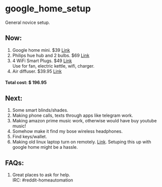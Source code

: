 # google_home_setup
General novice setup.

## Now:
1. Google home mini. $39 [Link](https://store.google.com/us/config/google_home_mini?sku=_google_home_mini_chalk&gclid=EAIaIQobChMIzv7Uj7OB2wIV6LvtCh3TUgsZEAYYASABEgJZnfD_BwE)
2. Philips hue hub and 2 bulbs. $69 [Link](https://www.amazon.com/Philips-Equivalent-Starter-Compatible-Assistant/dp/B014H2OZAC)
3. 4 WiFi Smart Plugs. $49 [Link](https://www.amazon.com/gp/product/B077VJXT1P/ref=oh_aui_detailpage_o00_s00?ie=UTF8&psc=1)\
  Use for fan, electric kettle, wifi, charger.
4. Air diffuser. $39.95 [Link](https://www.amazon.com/gp/product/B0799D1TDH/ref=oh_aui_detailpage_o00_s00?ie=UTF8&psc=1)

#### Total cost: $ 196.95

## Next:
1. Some smart blinds/shades.
2. Making phone calls, texts through apps like telegram work.
3. Making amazon prime music work, otherwise would have buy youtube music!
4. Somehow make it find my bose wireless headphones.
5. Find keys/wallet.
6. Making old linux laptop turn on remotely. [Link](https://askubuntu.com/questions/297198/remotely-turning-on-computer?utm_medium=organic&utm_source=google_rich_qa&utm_campaign=google_rich_qa). Setuping this up with google home might be a hassle.

## FAQs:
1. Great places to ask for help.\
IRC: #reddit-homeautomation

